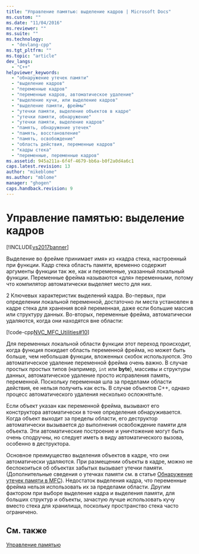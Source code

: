 ```yaml
---
title: "Управление памятью: выделение кадров | Microsoft Docs"
ms.custom: ""
ms.date: "11/04/2016"
ms.reviewer: ""
ms.suite: ""
ms.technology: 
  - "devlang-cpp"
ms.tgt_pltfrm: ""
ms.topic: "article"
dev_langs: 
  - "C++"
helpviewer_keywords: 
  - "обнаружение утечек памяти"
  - "выделение кадров"
  - "переменные кадров"
  - "переменные кадров, автоматическое удаление"
  - "выделение кучи, или выделение кадров"
  - "выделение памяти, фреймы"
  - "утечки памяти, выделение объектов в кадре"
  - "утечки памяти, обнаружение"
  - "утечки памяти, выделение кадров"
  - "память, обнаружение утечек"
  - "память, восстановление"
  - "память, освобождение"
  - "область действия, переменные кадров"
  - "кадры стека"
  - "переменные, переменные кадров"
ms.assetid: 945a211a-6f4f-4679-bb6a-b0f2a0d4a6c1
caps.latest.revision: 13
author: "mikeblome"
ms.author: "mblome"
manager: "ghogen"
caps.handback.revision: 9
---
```

# Управление памятью: выделение кадров
[!INCLUDE[vs2017banner](../assembler/inline/includes/vs2017banner.md)]

Выделение во фрейме принимает имя» из «кадра стека, настроенный при функции.  Кадр стека область памяти, временно содержит аргументы функции так же, как и переменные, указанный локальный функции.  Переменные фрейма называются «для» переменными, потому что компилятор автоматически выделяет место для них.  
  
 2 Ключевых характеристик выделений кадра.  Во\-первых, при определении локальной переменной, достаточно ли места установлен в кадре стека для хранения всей переменная, даже если большие массив или структуру данных.  Во\-вторых, переменные фрейма, автоматически удаляются, когда они находятся вне области:  
  
 [!code-cpp[NVC_MFC_Utilities#10](../mfc/codesnippet/CPP/memory-management-frame-allocation_1.cpp)]  
  
 Для переменных локальной области функции этот переход происходит, когда функция покидает область переменной фрейма, но может быть больше, чем небольшая функции, вложенных скобок используются.  Это автоматическое удаление переменной фрейма очень важно.  В случае простых простых типов \(например, `int` или **byte**\), массивы и структуры данных, автоматическое удаление просто исправления память, переменной.  Поскольку переменная шла за пределами области действия, ее нельзя получить как есть.  В случае объектов C\+\+, однако процесс автоматического удаления несколько осложнятьле.  
  
 Если объект указан как переменной фрейма, вызывают его конструктора автоматически в точке определения обнаруживается.  Когда объект выходит за пределы области, его деструктор автоматически вызывается до выполнения освобождение памяти для объекта.  Эти автоматические построение и уничтожение могут быть очень сподручны, но следует иметь в виду автоматического вызова, особенно в деструктора.  
  
 Основное преимущество выделения объектов в кадре, что они автоматически удаляются.  При размещении объекты в кадре, можно не беспокоиться об объектах забытых вызывает утечки памяти. \(Дополнительные сведения о утечках памяти см. в статье [Обнаружение утечек памяти в MFC](http://msdn.microsoft.com/ru-ru/29ee8909-96e9-4246-9332-d3a8aa8d4658)\). Недостаток выделения кадра, что переменные фрейма нельзя использовать их за пределами области.  Другим фактором при выборе выделение кадра и выделения памяти, для больших структур и объекты, зачастую лучше использовать кучу вместо стека для хранилища, поскольку пространство стека часто ограничено.  
  
## См. также  
 [Управление памятью](../mfc/memory-management.md)